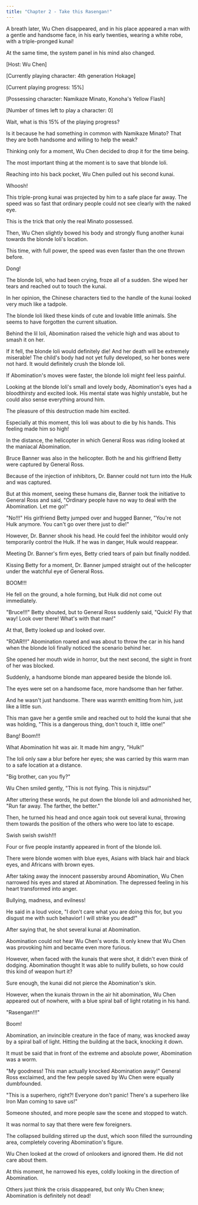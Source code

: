 ```yaml
---
title: "Chapter 2 - Take this Rasengan!"
---
```


A breath later, Wu Chen disappeared, and in his place appeared a man with a gentle and handsome face, in his early twenties, wearing a white robe, with a triple-pronged kunai!

At the same time, the system panel in his mind also changed.

[Host: Wu Chen]

[Currently playing character: 4th generation Hokage] 

[Current playing progress: 15%]

[Possessing character: Namikaze Minato, Konoha's Yellow Flash]

[Number of times left to play a character: 0]

Wait, what is this 15% of the playing progress?

 Is it because he had something in common with Namikaze Minato? That they are both handsome and willing to help the weak?

Thinking only for a moment, Wu Chen decided to drop it for the time being.

The most important thing at the moment is to save that blonde loli.

Reaching into his back pocket, Wu Chen pulled out his second kunai.

Whoosh!

This triple-prong kunai was projected by him to a safe place far away. The speed was so fast that ordinary people could not see clearly with the naked eye.

This is the trick that only the real Minato possessed.

Then, Wu Chen slightly bowed his body and strongly flung another kunai towards the blonde loli's location.

This time, with full power, the speed was even faster than the one thrown before.

Dong!

The blonde loli, who had been crying, froze all of a sudden. She wiped her tears and reached out to touch the kunai.

In her opinion, the Chinese characters tied to the handle of the kunai looked very much like a tadpole.

The blonde loli liked these kinds of cute and lovable little animals. She seems to have forgotten the current situation.

Behind the lil loli, Abomination raised the vehicle high and was about to smash it on her.

If it fell, the blonde loli would definitely die!
And her death will be extremely miserable!
The child's body had not yet fully developed, so her bones were not hard. It would definitely crush the blonde loli.

If Abomination's moves were faster, the blonde loli might feel less painful.

Looking at the blonde loli's small and lovely body, Abomination's eyes had a bloodthirsty and excited look. His mental state was highly unstable, but he could also sense everything around him.

The pleasure of this destruction made him excited.

Especially at this moment, this loli was about to die by his hands. This feeling made him so high!

In the distance, the helicopter in which General Ross was riding looked at the maniacal Abomination. 

Bruce Banner was also in the helicopter.
Both he and his girlfriend Betty were captured by General Ross.

Because of the injection of inhibitors, Dr. Banner could not turn into the Hulk and was captured.

But at this moment, seeing these humans die, Banner took the initiative to General Ross and said, "Ordinary people have no way to deal with the Abomination. Let me go!"

"No!!!" His girlfriend Betty jumped over and hugged Banner, "You're not Hulk anymore. You can't go over there just to die!"

However, Dr. Banner shook his head. He could feel the inhibitor would only temporarily control the Hulk. If he was in danger, Hulk would reappear.

Meeting Dr. Banner's firm eyes, Betty cried tears of pain but finally nodded.

Kissing Betty for a moment, Dr. Banner jumped straight out of the helicopter under the watchful eye of General Ross.

BOOM!!!

He fell on the ground, a hole forming, but Hulk did not come out immediately.

"Bruce!!!" Betty shouted, but to General Ross suddenly said, "Quick! Fly that way! Look over there! What's with that man!"

At that, Betty looked up and looked over.

"ROAR!!!" Abomination roared and was about to throw the car in his hand when the blonde loli finally noticed the scenario behind her.

She opened her mouth wide in horror, but the next second, the sight in front of her was blocked.

Suddenly, a handsome blonde man appeared beside the blonde loli.

The eyes were set on a handsome face, more handsome than her father.

And he wasn't just handsome. There was warmth emitting from him, just like a little sun.

This man gave her a gentle smile and reached out to hold the kunai that she was holding, "This is a dangerous thing, don't touch it, little one!"

Bang!
Boom!!!

What Abomination hit was air. It made him angry, "Hulk!" 

The loli only saw a blur before her eyes; she was carried by this warm man to a safe location at a distance.

"Big brother, can you fly?"

Wu Chen smiled gently, "This is not flying. This is ninjutsu!"

After uttering these words, he put down the blonde loli and admonished her, "Run far away. The farther, the better."

Then, he turned his head and once again took out several kunai, throwing them towards the position of the others who were too late to escape.

Swish swish swish!!!

Four or five people instantly appeared in front of the blonde loli.

There were blonde women with blue eyes, Asians with black hair and black eyes, and Africans with brown eyes.

After taking away the innocent passersby around Abomination, Wu Chen narrowed his eyes and stared at Abomination. The depressed feeling in his heart transformed into anger.

Bullying, madness, and evilness!

He said in a loud voice, "I don't care what you are doing this for, but you disgust me with such behavior! I will strike you dead!"

After saying that, he shot several kunai at Abomination.

Abomination could not hear Wu Chen's words. It only knew that Wu Chen was provoking him and became even more furious.

However, when faced with the kunais that were shot, it didn't even think of dodging.
Abomination thought It was able to nullify bullets, so how could this kind of weapon hurt it?


Sure enough, the kunai did not pierce the Abomination's skin.


However, when the kunais thrown in the air hit abomination, Wu Chen appeared out of nowhere, with a blue spiral ball of light rotating in his hand. 

"Rasengan!!!"

Boom!

Abomination, an invincible creature in the face of many, was knocked away by a spiral ball of light. Hitting the building at the back, knocking it down.

It must be said that in front of the extreme and absolute power, Abomination was a worm.

"My goodness! This man actually knocked Abomination away!" General Ross exclaimed, and the few people saved by Wu Chen were equally dumbfounded.

"This is a superhero, right?! Everyone don't panic! There's a superhero like Iron Man coming to save us!"

Someone shouted, and more people saw the scene and stopped to watch.

It was normal to say that there were few foreigners.

The collapsed building stirred up the dust, which soon filled the surrounding area, completely covering Abomination's figure.

Wu Chen looked at the crowd of onlookers and ignored them. He did not care about them.

At this moment, he narrowed his eyes, coldly looking in the direction of Abomination.

Others just think the crisis disappeared, but only Wu Chen knew; Abomination is definitely not dead!


